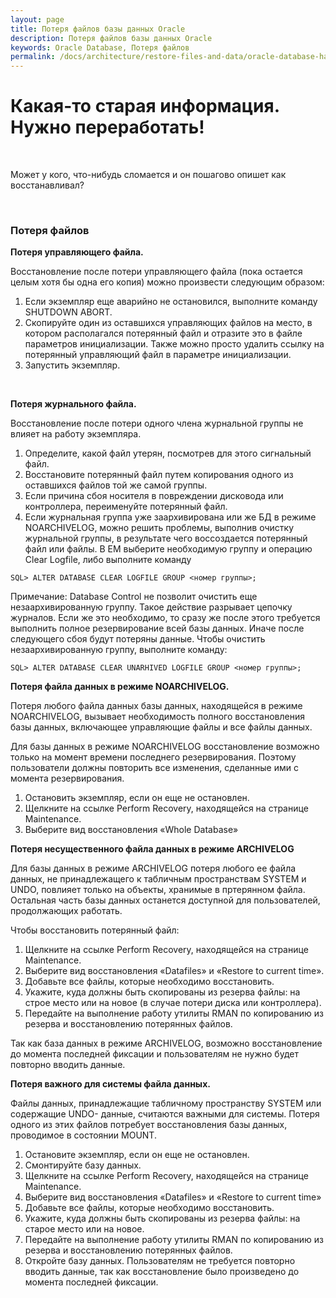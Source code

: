 ```yaml
---
layout: page
title: Потеря файлов базы данных Oracle
description: Потеря файлов базы данных Oracle
keywords: Oracle Database, Потеря файлов
permalink: /docs/architecture/restore-files-and-data/oracle-database-has-been-lost/
---
```


# Какая-то старая информация. Нужно переработать!

<br/>

Может у кого, что-нибудь сломается и он пошагово опишет как восстанавливал?

<br/>

### Потеря файлов

<strong>Потеря управляющего файла.</strong>

Восстановление после потери управляющего файла (пока остается целым хотя бы одна его копия) можно произвести следующим образом:

1. Если экземпляр еще аварийно не остановился, выполните команду SHUTDOWN ABORT.
2. Скопируйте один из оставшихся управляющих файлов на место, в котором располагался потерянный файл и отразите это в файле параметров инициализации. Также можно просто удалить ссылку на потерянный управляющий файл в параметре инициализации.
3. Запустить экземпляр.

<br/>

<strong>Потеря журнального файла.</strong>

Восстановление после потери одного члена журнальной группы не влияет на работу экземпляра.

1. Определите, какой файл утерян, посмотрев для этого сигнальный файл.
2. Восстановите потерянный файл путем копирования одного из оставшихся файлов той же самой группы.
3. Если причина сбоя носителя в повреждении дисковода или контроллера, переименуйте потерянный файл.
4. Если журнальная группа уже заархивирована или же БД в режиме NOARCHIVELOG, можно решить проблемы, выполнив очистку журнальной группы, в результате чего воссоздается потерянный файл или файлы. В EM выберите необходимую группу и операцию Clear Logfile, либо выполните команду

```
SQL> ALTER DATABASE CLEAR LOGFILE GROUP <номер группы>;
```

Примечание: Database Control не позволит очистить еще незаархивированную группу. Такое действие разрывает цепочку журналов. Если же это необходимо, то сразу же после этого требуется выполнить полное резервирование всей базы данных. Иначе после следующего сбоя будут потеряны данные. Чтобы очистить незаархивированную группу, выполните команду:

```
SQL> ALTER DATABASE CLEAR UNARHIVED LOGFILE GROUP <номер группы>;
```

<strong>Потеря файла данных в режиме NOARCHIVELOG.</strong>

Потеря любого файла данных базы данных, находящейся в режиме NOARCHIVELOG, вызывает необходимость полного восстановления базы данных, включающее управляющие файлы и все файлы данных.

Для базы данных в режиме NOARCHIVELOG восстановление возможно только на момент времени последнего резервирования. Поэтому пользователи должны повторить все изменения, сделанные ими с момента резервирования.

1. Остановить экземпляр, если он еще не остановлен.
2. Щелкните на ссылке Perform Recovery, находящейся на странице Maintenance.
3. Выберите вид восстановления «Whole Database»

<strong>Потеря несущественного файла данных в режиме ARCHIVELOG</strong>

Для базы данных в режиме ARCHIVELOG потеря любого ее файла данных, не принадлежащего к табличным пространствам SYSTEM и UNDO, повлияет только на объекты, хранимые в пртерянном файла. Остальная часть базы данных останется доступной для пользователей, продолжающих работать.

Чтобы восстановить потерянный файл:

1. Щелкните на ссылке Perform Recovery, находящейся на странице Maintenance.
2. Выберите вид восстановления «Datafiles» и «Restore to current time».
3. Добавьте все файлы, которые необходимо восстановить.
4. Укажите, куда должны быть скопированы из резерва файлы: на строе место или на новое (в случае потери диска или контроллера).
5. Передайте на выполнение работу утилиты RMAN по копированию из резерва и восстановлению потерянных файлов.

Так как база данных в режиме ARCHIVELOG, возможно восстановление до момента последней фиксации и пользователям не нужно будет повторно вводить данные.

<strong>Потеря важного для системы файла данных.</strong>

Файлы данных, принадлежащие табличному пространству SYSTEM или содержащие UNDO- данные, считаются важными для системы. Потеря одного из этих файлов потребует восстановления базы данных, проводимое в состоянии MOUNT.

1. Остановите экземпляр, если он еще не остановлен.
2. Смонтируйте базу данных.
3. Щелкните на ссылке Perform Recovery, находящейся на странице Maintenance.
4. Выберите вид восстановления «Datafiles» и «Restore to current time»
5. Добавьте все файлы, которые необходимо восстановить.
6. Укажите, куда должны быть скопированы из резерва файлы: на старое место или на новое.
7. Передайте на выполнение работу утилиты RMAN по копированию из резерва и восстановлению потерянных файлов.
8. Откройте базу данных. Пользователям не требуется повторно вводить данные, так как восстановление было произведено до момента последней фиксации.
